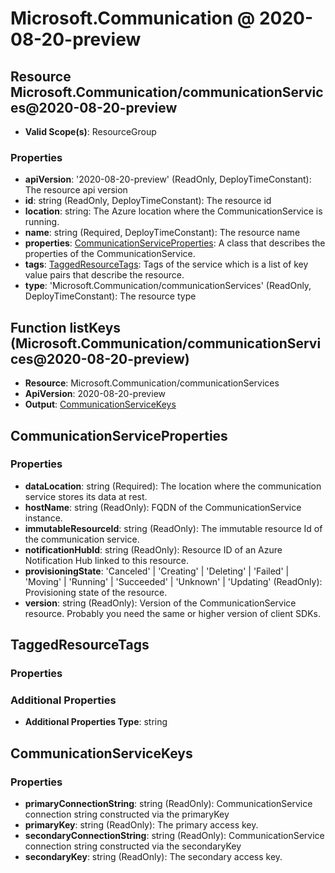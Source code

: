 # Microsoft.Communication @ 2020-08-20-preview

## Resource Microsoft.Communication/communicationServices@2020-08-20-preview
* **Valid Scope(s)**: ResourceGroup
### Properties
* **apiVersion**: '2020-08-20-preview' (ReadOnly, DeployTimeConstant): The resource api version
* **id**: string (ReadOnly, DeployTimeConstant): The resource id
* **location**: string: The Azure location where the CommunicationService is running.
* **name**: string (Required, DeployTimeConstant): The resource name
* **properties**: [CommunicationServiceProperties](#communicationserviceproperties): A class that describes the properties of the CommunicationService.
* **tags**: [TaggedResourceTags](#taggedresourcetags): Tags of the service which is a list of key value pairs that describe the resource.
* **type**: 'Microsoft.Communication/communicationServices' (ReadOnly, DeployTimeConstant): The resource type

## Function listKeys (Microsoft.Communication/communicationServices@2020-08-20-preview)
* **Resource**: Microsoft.Communication/communicationServices
* **ApiVersion**: 2020-08-20-preview
* **Output**: [CommunicationServiceKeys](#communicationservicekeys)

## CommunicationServiceProperties
### Properties
* **dataLocation**: string (Required): The location where the communication service stores its data at rest.
* **hostName**: string (ReadOnly): FQDN of the CommunicationService instance.
* **immutableResourceId**: string (ReadOnly): The immutable resource Id of the communication service.
* **notificationHubId**: string (ReadOnly): Resource ID of an Azure Notification Hub linked to this resource.
* **provisioningState**: 'Canceled' | 'Creating' | 'Deleting' | 'Failed' | 'Moving' | 'Running' | 'Succeeded' | 'Unknown' | 'Updating' (ReadOnly): Provisioning state of the resource.
* **version**: string (ReadOnly): Version of the CommunicationService resource. Probably you need the same or higher version of client SDKs.

## TaggedResourceTags
### Properties
### Additional Properties
* **Additional Properties Type**: string

## CommunicationServiceKeys
### Properties
* **primaryConnectionString**: string (ReadOnly): CommunicationService connection string constructed via the primaryKey
* **primaryKey**: string (ReadOnly): The primary access key.
* **secondaryConnectionString**: string (ReadOnly): CommunicationService connection string constructed via the secondaryKey
* **secondaryKey**: string (ReadOnly): The secondary access key.

